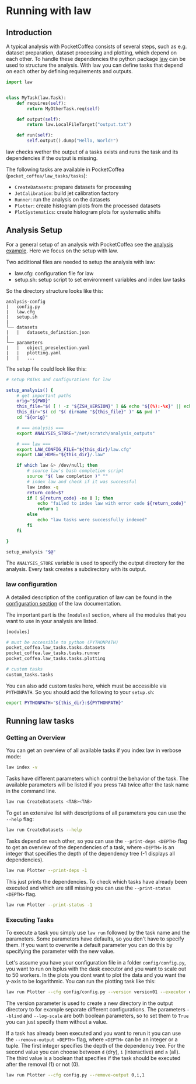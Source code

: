 # Running with law

## Introduction

A typical analysis with PocketCoffea consists of several steps, such as e.g. dataset preparation, dataset processing and plotting, which depend on each other. To handle these dependencies the python package [law](https://law.readthedocs.io/en/latest/) can be used to structure the analysis. With law you can define tasks that depend on each other by defining requirements and outputs.
```python
import law


class MyTask(law.Task):
    def requires(self):
        return MyOtherTask.req(self)

    def output(self):
        return law.LocalFileTarget("output.txt")

    def run(self):
        self.output().dump("Hello, World!")
```
law checks wether the output of a tasks exists and runs the task and its dependencies if the output is missing.

The following tasks are available in PocketCoffea (`pocket_coffea/law_tasks/tasks`):
  - `CreateDatasets`: prepare datasets for processing
  - `JetCalibration`: build jet calibration factory
  - `Runner`: run the analysis on the datasets
  - `Plotter`: create histogram plots from the processed datasets
  - `PlotSystematics`: create histogram plots for systematic shifts

## Analysis Setup

For a general setup of an analysis with PocketCoffea see the [analysis example](https://pocketcoffea.readthedocs.io/en/stable/analysis_example.html). Here we focus on the setup with law.

Two additional files are needed to setup the analysis with law:
  - law.cfg: configuration file for law
  - setup.sh: setup script to set environment variables and index law tasks

So the directory structure looks like this:
```
analysis-config
|   config.py
|   law.cfg
|   setup.sh
|
└── datasets
|   |   datasets_definition.json
|
└── parameters
|   |   object_preselection.yaml
|   |   plotting.yaml
|   |   ...
```

The setup file could look like this:
```bash
# setup PATHs and configurations for law

setup_analysis() {
    # get important paths
    orig="${PWD}"
    this_file="$( [ ! -z "${ZSH_VERSION}" ] && echo "${(%):-%x}" || echo "${BASH_SOURCE[0]}" )"
    this_dir="$( cd "$( dirname "${this_file}" )" && pwd )"
    cd "${orig}"

    # === analysis ===
    export ANALYSIS_STORE="/net/scratch/analysis_outputs"

    # === law ===
    export LAW_CONFIG_FILE="${this_dir}/law.cfg"
    export LAW_HOME="${this_dir}/.law"

    if which law &> /dev/null; then
        # source law's bash completion script
        source "$( law completion )" ""
        # index law and check if it was successful
        law index -q
        return_code=$?
        if [ ${return_code} -ne 0 ]; then
            echo "failed to index law with error code ${return_code}"
            return 1
        else
            echo "law tasks were successfully indexed"
        fi
    fi

}

setup_analysis "$@"
```

The `ANALYSIS_STORE` variable is used to specify the output directory for the analysis. Every task creates a subdirectory with its output.

### law configuration

A detailed description of the configuration of law can be found in the [configuration section](https://law.readthedocs.io/en/latest/config.html) of the law documentation.

The important part is the `[modules]` section, where all the modules that you want to use in your analysis are listed.

```bash
[modules]

# must be accessible to python (PYTHONPATH)
pocket_coffea.law_tasks.tasks.datasets
pocket_coffea.law_tasks.tasks.runner
pocket_coffea.law_tasks.tasks.plotting

# custom tasks
custom_tasks.tasks
```
You can also add custom tasks here, which must be accessible via `PYTHONPATH`. So you should add the following to your `setup.sh`:
```bash
export PYTHONPATH="${this_dir}:${PYTHONPATH}"
```

## Running law tasks

### Getting an Overview
You can get an overview of all available tasks if you index law in verbose mode:
```bash
law index -v
```

Tasks have different parameters which control the behavior of the task. The available parameters will be listed if you press `TAB` twice after the task name in the command line.
```bash
law run CreateDatasets <TAB><TAB>
```
To get an extensive list with descriptions of all parameters you can use the `--help` flag:
```bash
law run CreateDatasets --help
```

Tasks depend on each other, so you can use the `--print-deps <DEPTH>` flag to get an overview of the dependencies of a task, where `<DEPTH>` is an integer that specifies the depth of the dependency tree (-1 displays all dependencies).
```bash
law run Plotter --print-deps -1
```
This just prints the dependencies. To check which tasks have already been executed and which are still missing you can use the `--print-status <DEPTH>` flag.
```bash
law run Plotter --print-status -1
```

### Executing Tasks
To execute a task you simply use `law run` followed by the task name and the parameters. Some parameters have defaults, so you don't have to specify them. If you want to overwrite a default parameter you can do this by specifying the parameter with the new value.

Let's assume you have your configuration file in a folder `config/config.py`, you want to run on lxplus with the dask executor and you want to scale out to 50 workers. In the plots you dont want to plot the data and you want the y-axis to be logarithmic. You can run the plotting task like this:
```bash
law run Plotter --cfg config/config.py --version version01 --executor dask@lxplus --scaleout 50 --blind True --log-scale 
```
The version parameter is used to create a new directory in the output directory to for example separate different configurations. The parameters `--blind` and `--log-scale` are both boolean parameters, so to set them to `True` you can just specify them without a value.

If a task has already been executed and you want to rerun it you can use the `--remove-output <DEPTH>` flag, where `<DEPTH>` can be an integer or a tuple. The first integer specifies the depth of the dependency tree. For the second value you can choose between `d` (dry), `i` (interactive) and `a` (all). The third value is a boolean that specifies if the task should be executed after the removal (1) or not (0).
```bash
law run Plotter --cfg config.py --remove-output 0,i,1
```
